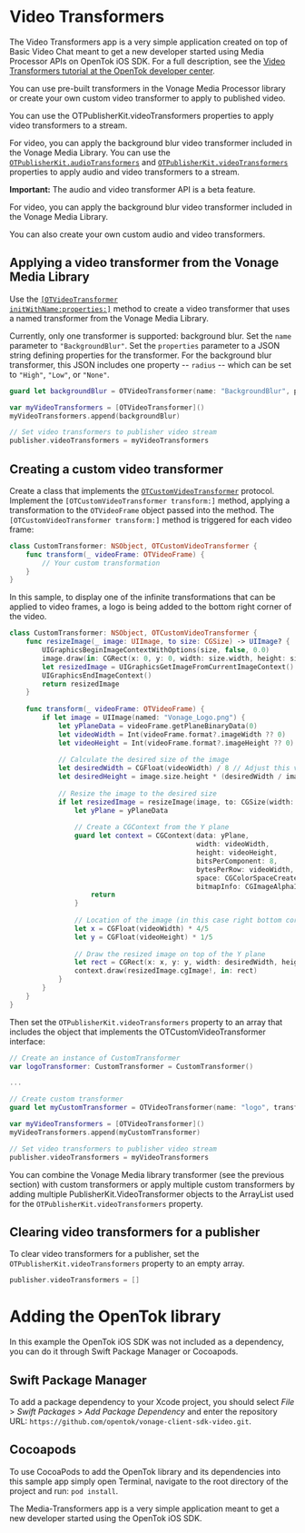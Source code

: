 Video Transformers
======================

The Video Transformers app is a very simple application created on top of Basic Video Chat meant to get a new developer started using Media Processor APIs on OpenTok iOS SDK. For a full description, see the [Video Transformers tutorial at the
OpenTok developer center](https://tokbox.com/developer/guides/vonage-media-processor/ios).

You can use pre-built transformers in the Vonage Media Processor library or create your own custom video transformer to apply to published video.

You can use the OTPublisherKit.videoTransformers properties to apply video transformers to a stream.

For video, you can apply the background blur video transformer included in the Vonage Media Library.
You can use the <a href="/developer/sdks/ios/reference/Classes/OTPublisherKit.html#//api/name/audioTransformers"><code>OTPublisherKit.audioTransformers</code></a> and
<a href="/developer/sdks/ios/reference/Classes/OTPublisherKit.html#//api/name/videoTransformers"><code>OTPublisherKit.videoTransformers</code></a>
properties to apply audio and video transformers to a stream.

<p class="important">
  <b>Important:</b> The audio and video transformer API is a beta feature.
</p>

For video, you can apply the background blur video transformer included in the Vonage Media Library.

You can also create your own custom audio and video transformers.

## Applying a video transformer from the Vonage Media Library

Use the <a href="/developer/sdks/ios/reference/Classes/OTVideoTransformer.html#//api/name/initWithName:properties:"><code>[OTVideoTransformer initWithName:properties:]</code></a>
method to create a video transformer that uses a named transformer from the Vonage Media Library.

Currently, only one transformer is supported: background blur. Set the `name` parameter to `"BackgroundBlur"`.
Set the `properties` parameter to a JSON string defining properties for the transformer.
For the background blur transformer, this JSON includes one property -- `radius` -- which can be set
to `"High"`, `"Low"`, or `"None"`.

```swift
guard let backgroundBlur = OTVideoTransformer(name: "BackgroundBlur", properties: "{\"radius\":\"High\"}") else { return }

var myVideoTransformers = [OTVideoTransformer]()
myVideoTransformers.append(backgroundBlur)

// Set video transformers to publisher video stream
publisher.videoTransformers = myVideoTransformers
```

## Creating a custom video transformer

Create a class that implements the <a href="/developer/sdks/ios/reference/Protocols/OTCustomVideoTransformer.html"><code>OTCustomVideoTransformer</code></a> 
protocol. Implement the `[OTCustomVideoTransformer transform:]` method, applying a transformation to the `OTVideoFrame` object passed into the method. The `[OTCustomVideoTransformer transform:]` method is triggered for each video frame:

```swift
class CustomTransformer: NSObject, OTCustomVideoTransformer {    
    func transform(_ videoFrame: OTVideoFrame) {
        // Your custom transformation
    }
}
```

In this sample, to display one of the infinite transformations that can be applied to video frames, a logo is being added to the bottom right corner of the video.

```swift
class CustomTransformer: NSObject, OTCustomVideoTransformer {
    func resizeImage(_ image: UIImage, to size: CGSize) -> UIImage? {
        UIGraphicsBeginImageContextWithOptions(size, false, 0.0)
        image.draw(in: CGRect(x: 0, y: 0, width: size.width, height: size.height))
        let resizedImage = UIGraphicsGetImageFromCurrentImageContext()
        UIGraphicsEndImageContext()
        return resizedImage
    }
    
    func transform(_ videoFrame: OTVideoFrame) {
        if let image = UIImage(named: "Vonage_Logo.png") {
            let yPlaneData = videoFrame.getPlaneBinaryData(0)
            let videoWidth = Int(videoFrame.format?.imageWidth ?? 0)
            let videoHeight = Int(videoFrame.format?.imageHeight ?? 0)
            
            // Calculate the desired size of the image
            let desiredWidth = CGFloat(videoWidth) / 8 // Adjust this value as needed
            let desiredHeight = image.size.height * (desiredWidth / image.size.width)
            
            // Resize the image to the desired size
            if let resizedImage = resizeImage(image, to: CGSize(width: desiredWidth, height: desiredHeight)) {
                let yPlane = yPlaneData
                
                // Create a CGContext from the Y plane
                guard let context = CGContext(data: yPlane,
                                              width: videoWidth,
                                              height: videoHeight,
                                              bitsPerComponent: 8,
                                              bytesPerRow: videoWidth,
                                              space: CGColorSpaceCreateDeviceGray(),
                                              bitmapInfo: CGImageAlphaInfo.none.rawValue) else {
                    return
                }
                
                // Location of the image (in this case right bottom corner)
                let x = CGFloat(videoWidth) * 4/5
                let y = CGFloat(videoHeight) * 1/5
                
                // Draw the resized image on top of the Y plane
                let rect = CGRect(x: x, y: y, width: desiredWidth, height: desiredHeight)
                context.draw(resizedImage.cgImage!, in: rect)
            }
        }
    }
}
``` 

Then set the `OTPublisherKit.videoTransformers` property to an array that includes the object that implements the
OTCustomVideoTransformer interface:

```swift 
// Create an instance of CustomTransformer
var logoTransformer: CustomTransformer = CustomTransformer()

...

// Create custom transformer
guard let myCustomTransformer = OTVideoTransformer(name: "logo", transformer: logoTransformer)  else { return }

var myVideoTransformers = [OTVideoTransformer]()
myVideoTransformers.append(myCustomTransformer)

// Set video transformers to publisher video stream
publisher.videoTransformers = myVideoTransformers
```

You can combine the Vonage Media library transformer (see the previous section) with custom transformers or apply
multiple custom transformers by adding multiple PublisherKit.VideoTransformer objects to the ArrayList used
for the `OTPublisherKit.videoTransformers` property.

## Clearing video transformers for a publisher

To clear video transformers for a publisher, set the `OTPublisherKit.videoTransformers` property to an empty array.

```objectivec
publisher.videoTransformers = []
```

Adding the OpenTok library
==========================
In this example the OpenTok iOS SDK was not included as a dependency,
you can do it through Swift Package Manager or Cocoapods.


Swift Package Manager
---------------------
To add a package dependency to your Xcode project, you should select 
*File* > *Swift Packages* > *Add Package Dependency* and enter the repository URL:
`https://github.com/opentok/vonage-client-sdk-video.git`.


Cocoapods
---------
To use CocoaPods to add the OpenTok library and its dependencies into this sample app
simply open Terminal, navigate to the root directory of the project and run: `pod install`.


The Media-Transformers app is a very simple application meant to get a new developer
started using the OpenTok iOS SDK.
